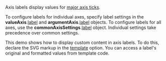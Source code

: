 Axis labels display values for [major axis ticks](/Documentation/ApiReference/Data_Visualization_Widgets/dxChart/Configuration/commonAxisSettings/tick/).

To configure labels for individual axes, specify label settings in the **valueAxis**.[label](/Documentation/ApiReference/Data_Visualization_Widgets/dxChart/Configuration/valueAxis/label/) and **argumentAxis**.[label](/Documentation/ApiReference/Data_Visualization_Widgets/dxChart/Configuration/argumentAxis/label/) objects. To configure labels for all axes, use the **commonAxisSettings**.[label](/Documentation/ApiReference/Data_Visualization_Widgets/dxChart/Configuration/commonAxisSettings/label/) object. Individual settings take precedence over common settings.

This demo shows how to display custom content in axis labels. To do this, declare the SVG markup in the [template](/Documentation/ApiReference/Data_Visualization_Widgets/dxChart/Configuration/commonAxisSettings/label/#template) option. You can access a label's original and formatted values from template code. 
